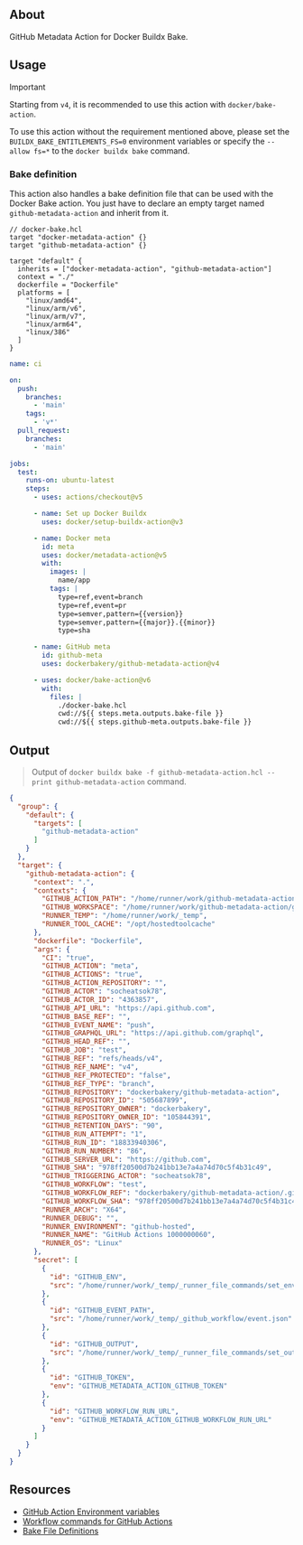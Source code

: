 ## About

GitHub Metadata Action for Docker Buildx Bake.

## Usage

> [!IMPORTANT]
> Starting from `v4`, it is recommended to use this action with `docker/bake-action`.
>
> To use this action without the requirement mentioned above, please set the `BUILDX_BAKE_ENTITLEMENTS_FS=0` environment variables or specify the `--allow fs=*` to the `docker buildx bake` command.

### Bake definition

This action also handles a bake definition file that can be used with the Docker Bake action. You just have to declare an empty target named `github-metadata-action` and inherit from it.

```hcl
// docker-bake.hcl
target "docker-metadata-action" {}
target "github-metadata-action" {}

target "default" {
  inherits = ["docker-metadata-action", "github-metadata-action"]
  context = "./"
  dockerfile = "Dockerfile"
  platforms = [
    "linux/amd64",
    "linux/arm/v6",
    "linux/arm/v7",
    "linux/arm64",
    "linux/386"
  ]
}
```

```yml
name: ci

on:
  push:
    branches:
      - 'main'
    tags:
      - 'v*'
  pull_request:
    branches:
      - 'main'

jobs:
  test:
    runs-on: ubuntu-latest
    steps:
      - uses: actions/checkout@v5

      - name: Set up Docker Buildx
        uses: docker/setup-buildx-action@v3

      - name: Docker meta
        id: meta
        uses: docker/metadata-action@v5
        with:
          images: |
            name/app
          tags: |
            type=ref,event=branch
            type=ref,event=pr
            type=semver,pattern={{version}}
            type=semver,pattern={{major}}.{{minor}}
            type=sha

      - name: GitHub meta
        id: github-meta
        uses: dockerbakery/github-metadata-action@v4

      - uses: docker/bake-action@v6
        with:
          files: |
            ./docker-bake.hcl
            cwd://${{ steps.meta.outputs.bake-file }}
            cwd://${{ steps.github-meta.outputs.bake-file }}
```

## Output

> Output of `docker buildx bake -f github-metadata-action.hcl --print github-metadata-action` command.

```json
{
  "group": {
    "default": {
      "targets": [
        "github-metadata-action"
      ]
    }
  },
  "target": {
    "github-metadata-action": {
      "context": ".",
      "contexts": {
        "GITHUB_ACTION_PATH": "/home/runner/work/github-metadata-action/github-metadata-action/./",
        "GITHUB_WORKSPACE": "/home/runner/work/github-metadata-action/github-metadata-action",
        "RUNNER_TEMP": "/home/runner/work/_temp",
        "RUNNER_TOOL_CACHE": "/opt/hostedtoolcache"
      },
      "dockerfile": "Dockerfile",
      "args": {
        "CI": "true",
        "GITHUB_ACTION": "meta",
        "GITHUB_ACTIONS": "true",
        "GITHUB_ACTION_REPOSITORY": "",
        "GITHUB_ACTOR": "socheatsok78",
        "GITHUB_ACTOR_ID": "4363857",
        "GITHUB_API_URL": "https://api.github.com",
        "GITHUB_BASE_REF": "",
        "GITHUB_EVENT_NAME": "push",
        "GITHUB_GRAPHQL_URL": "https://api.github.com/graphql",
        "GITHUB_HEAD_REF": "",
        "GITHUB_JOB": "test",
        "GITHUB_REF": "refs/heads/v4",
        "GITHUB_REF_NAME": "v4",
        "GITHUB_REF_PROTECTED": "false",
        "GITHUB_REF_TYPE": "branch",
        "GITHUB_REPOSITORY": "dockerbakery/github-metadata-action",
        "GITHUB_REPOSITORY_ID": "505687899",
        "GITHUB_REPOSITORY_OWNER": "dockerbakery",
        "GITHUB_REPOSITORY_OWNER_ID": "105844391",
        "GITHUB_RETENTION_DAYS": "90",
        "GITHUB_RUN_ATTEMPT": "1",
        "GITHUB_RUN_ID": "18833940306",
        "GITHUB_RUN_NUMBER": "86",
        "GITHUB_SERVER_URL": "https://github.com",
        "GITHUB_SHA": "978ff20500d7b241bb13e7a4a74d70c5f4b31c49",
        "GITHUB_TRIGGERING_ACTOR": "socheatsok78",
        "GITHUB_WORKFLOW": "test",
        "GITHUB_WORKFLOW_REF": "dockerbakery/github-metadata-action/.github/workflows/test.yml@refs/heads/v4",
        "GITHUB_WORKFLOW_SHA": "978ff20500d7b241bb13e7a4a74d70c5f4b31c49",
        "RUNNER_ARCH": "X64",
        "RUNNER_DEBUG": "",
        "RUNNER_ENVIRONMENT": "github-hosted",
        "RUNNER_NAME": "GitHub Actions 1000000060",
        "RUNNER_OS": "Linux"
      },
      "secret": [
        {
          "id": "GITHUB_ENV",
          "src": "/home/runner/work/_temp/_runner_file_commands/set_env_30874525-f2f7-4e7e-8b78-6a75232224aa"
        },
        {
          "id": "GITHUB_EVENT_PATH",
          "src": "/home/runner/work/_temp/_github_workflow/event.json"
        },
        {
          "id": "GITHUB_OUTPUT",
          "src": "/home/runner/work/_temp/_runner_file_commands/set_output_30874525-f2f7-4e7e-8b78-6a75232224aa"
        },
        {
          "id": "GITHUB_TOKEN",
          "env": "GITHUB_METADATA_ACTION_GITHUB_TOKEN"
        },
        {
          "id": "GITHUB_WORKFLOW_RUN_URL",
          "env": "GITHUB_METADATA_ACTION_GITHUB_WORKFLOW_RUN_URL"
        }
      ]
    }
  }
}
```

## Resources

- [GitHub Action Environment variables](https://docs.github.com/en/actions/learn-github-actions/environment-variables)
- [Workflow commands for GitHub Actions](https://docs.github.com/en/actions/using-workflows/workflow-commands-for-github-actions)
- [Bake File Definitions](https://github.com/docker/buildx/blob/master/docs/guides/bake/file-definition.md)
